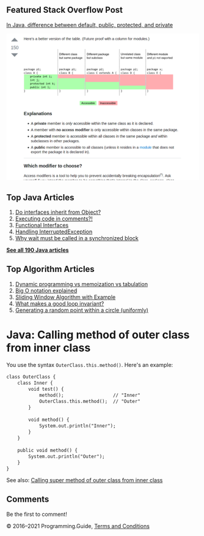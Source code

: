 <span class="underline"></span>

<span class="underline"></span>

## Featured Stack Overflow Post

[In Java, difference between default, public, protected, and private](https://stackoverflow.com/a/33627846/276052)

[<img src="../images/so-featured-33627846.png" alt="StackOverflow screenshot thumbnail" class="screenshot" />](https://stackoverflow.com/a/33627846/276052)

<span class="underline"></span>

## Top Java Articles

1.  [Do interfaces inherit from Object?](do-interfaces-inherit-from-object.html)
2.  [Executing code in comments?!](executing-code-in-comments.html)
3.  [Functional Interfaces](functional-interfaces.html)
4.  [Handling InterruptedException](handling-interrupted-exceptions.html)
5.  [Why wait must be called in a synchronized block](why-wait-must-be-in-synchronized.html)

[**See all 190 Java articles**](index.html)

## Top Algorithm Articles

1.  [Dynamic programming vs memoization vs tabulation](../dynamic-programming-vs-memoization-vs-tabulation.html)
2.  [Big O notation explained](../big-o-notation-explained.html)
3.  [Sliding Window Algorithm with Example](../sliding-window-example.html)
4.  [What makes a good loop invariant?](../what-makes-a-good-loop-invariant.html)
5.  [Generating a random point within a circle (uniformly)](../random-point-within-circle.html)

# Java: Calling method of outer class from inner class

You use the syntax `OuterClass.this.method()`. Here's an example:

    class OuterClass {
        class Inner {
            void test() {
                method();                  // "Inner"
                OuterClass.this.method();  // "Outer"
            }

            void method() {
                System.out.println("Inner");
            }
        }

        public void method() {
            System.out.println("Outer");
        }
    }

See also: [Calling super method of outer class from inner class](calling-super-method-of-outer-class-from-inner-class.html)

## Comments

Be the first to comment!

© 2016–2021 Programming.Guide, [Terms and Conditions](../terms-and-conditions.html)
